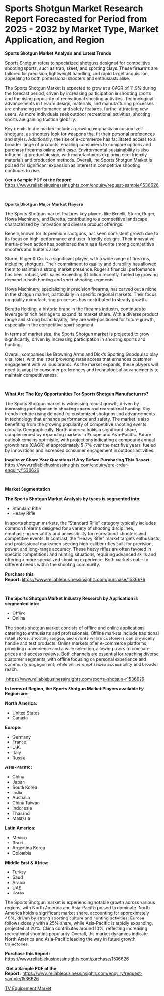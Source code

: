 <p><h1>Sports Shotgun Market Research Report Forecasted for Period from 2025 -  2032 by Market Type, Market Application, and Region</h1></p><p><strong>Sports Shotgun Market Analysis and Latest Trends</strong></p>
<p><p>Sports Shotgun refers to specialized shotguns designed for competitive shooting sports, such as trap, skeet, and sporting clays. These firearms are tailored for precision, lightweight handling, and rapid target acquisition, appealing to both professional shooters and enthusiasts alike.</p><p>The Sports Shotgun Market is expected to grow at a CAGR of 11.9% during the forecast period, driven by increasing participation in shooting sports and the rising popularity of recreational shooting activities. Technological advancements in firearm design, materials, and manufacturing processes are enhancing performance and safety features, further attracting new users. As more individuals seek outdoor recreational activities, shooting sports are gaining traction globally.</p><p>Key trends in the market include a growing emphasis on customized shotguns, as shooters look for weapons that fit their personal preferences and styles. Additionally, the rise of e-commerce has facilitated access to a broader range of products, enabling consumers to compare options and purchase firearms online with ease. Environmental sustainability is also influencing product design, with manufacturers exploring eco-friendly materials and production methods. Overall, the Sports Shotgun Market is poised for significant expansion as interest in competitive shooting continues to rise.</p></p>
<p><strong>Get a Sample PDF of the Report:&nbsp;</strong> <a href="https://www.reliablebusinessinsights.com/enquiry/request-sample/1536626?utm_campaign=2224&utm_medium=2&utm_source=Github&utm_content=ia&utm_term=09022025&utm_id=sports-shotgun">https://www.reliablebusinessinsights.com/enquiry/request-sample/1536626</a></p>
<p>&nbsp;</p>
<p><strong>Sports Shotgun Major Market Players</strong></p>
<p><p>The Sports Shotgun market features key players like Benelli, Sturm, Ruger, Howa Machinery, and Beretta, contributing to a competitive landscape characterized by innovation and diverse product offerings. </p><p>Benelli, known for its premium shotguns, has seen consistent growth due to its focus on high-performance and user-friendly designs. Their innovative inertia-driven action has positioned them as a favorite among competitive shooters and hunters alike.</p><p>Sturm, Ruger & Co. is a significant player, with a wide range of firearms, including shotguns. Their commitment to quality and durability has allowed them to maintain a strong market presence. Ruger’s financial performance has been robust, with sales exceeding $1 billion recently, fueled by growing demand in both hunting and sport shooting segments.</p><p>Howa Machinery, specializing in precision firearms, has carved out a niche in the shotgun market, particularly in specific regional markets. Their focus on quality manufacturing processes has contributed to steady growth.</p><p>Beretta Holding, a historic brand in the firearms industry, continues to leverage its rich heritage to expand its market share. With a diverse product range and strong brand loyalty, they are well-positioned for future growth, especially in the competitive sport segment. </p><p>In terms of market size, the Sports Shotgun market is projected to grow significantly, driven by increasing participation in shooting sports and hunting. </p><p>Overall, companies like Browning Arms and Dick’s Sporting Goods also play vital roles, with the latter providing retail access that enhances customer engagement with various brands. As the market expands, these players will need to adapt to consumer preferences and technological advancements to maintain competitiveness.</p></p>
<p>&nbsp;</p>
<p><strong>What Are The Key Opportunities For Sports Shotgun Manufacturers?</strong></p>
<p><p>The Sports Shotgun market is witnessing robust growth, driven by increasing participation in shooting sports and recreational hunting. Key trends include rising demand for customized shotguns and advancements in technology that enhance performance and safety. The market is also benefiting from the growing popularity of competitive shooting events globally. Geographically, North America holds a significant share, complemented by expanding markets in Europe and Asia-Pacific. Future outlook remains optimistic, with projections indicating a compound annual growth rate (CAGR) of approximately 5-7% over the next five years, fueled by innovations and increased consumer engagement in outdoor activities.</p></p>
<p><strong>Inquire or Share Your Questions If Any Before Purchasing This Report:</strong> <a href="https://www.reliablebusinessinsights.com/enquiry/pre-order-enquiry/1536626?utm_campaign=2224&utm_medium=2&utm_source=Github&utm_content=ia&utm_term=09022025&utm_id=sports-shotgun">https://www.reliablebusinessinsights.com/enquiry/pre-order-enquiry/1536626</a></p>
<p>&nbsp;</p>
<p><strong>Market Segmentation</strong></p>
<p><strong>The Sports Shotgun Market Analysis by types is segmented into:</strong></p>
<p><ul><li>Standard Rifle</li><li>Heavy Rifle</li></ul></p>
<p><p>In sports shotgun markets, the "Standard Rifle" category typically includes common firearms designed for a variety of shooting disciplines, emphasizing versatility and accessibility for recreational shooters and competitive events. In contrast, the "Heavy Rifle" market targets enthusiasts and professional marksmen seeking high-caliber rifles built for precision, power, and long-range accuracy. These heavy rifles are often favored in specific competitions and hunting situations, requiring advanced skills and offering a more specialized shooting experience. Both markets cater to different needs within the shooting community.</p></p>
<p><strong>Purchase this Report:&nbsp;</strong><a href="https://www.reliablebusinessinsights.com/purchase/1536626?utm_campaign=2224&utm_medium=2&utm_source=Github&utm_content=ia&utm_term=09022025&utm_id=sports-shotgun">https://www.reliablebusinessinsights.com/purchase/1536626</a></p>
<p>&nbsp;</p>
<p><strong>The Sports Shotgun Market Industry Research by Application is segmented into:</strong></p>
<p><ul><li>Offline</li><li>Online</li></ul></p>
<p><p>The sports shotgun market consists of offline and online applications catering to enthusiasts and professionals. Offline markets include traditional retail stores, shooting ranges, and events where customers can physically handle and test products. Online markets offer e-commerce platforms, providing convenience and a wide selection, allowing users to compare prices and access reviews. Both channels are essential for reaching diverse customer segments, with offline focusing on personal experience and community engagement, while online emphasizes accessibility and broader reach.</p></p>
<p><a href="https://www.reliablebusinessinsights.com/sports-shotgun-r1536626?utm_campaign=2224&utm_medium=2&utm_source=Github&utm_content=ia&utm_term=09022025&utm_id=sports-shotgun">&nbsp;https://www.reliablebusinessinsights.com/sports-shotgun-r1536626</a></p>
<p><strong>In terms of Region, the Sports Shotgun Market Players available by Region are:</strong></p>
<p>
    <p> <strong> North America: </strong>
        <ul>
            <li>United States</li>
            <li>Canada</li>
        </ul>
        </p> 
    <p> <strong> Europe: </strong>
        <ul>
            <li>Germany</li>
            <li>France</li>
            <li>U.K.</li>
            <li>Italy</li>
            <li>Russia</li>
        </ul>
        </p> 
    <p> <strong> Asia-Pacific: </strong>
        <ul>
            <li>China</li>
            <li>Japan</li>
            <li>South Korea</li>
            <li>India</li>
            <li>Australia</li>
            <li>China Taiwan</li>
            <li>Indonesia</li>
            <li>Thailand</li>
            <li>Malaysia</li>
        </ul>
        </p> 
    <p> <strong> Latin America: </strong>
        <ul>
            <li>Mexico</li>
            <li>Brazil</li>
            <li>Argentina Korea</li>
            <li>Colombia</li>
        </ul>
        </p> 
    <p> <strong> Middle East & Africa: </strong>
        <ul>
            <li>Turkey</li>
            <li>Saudi</li>
            <li>Arabia</li>
            <li>UAE</li>
            <li>Korea</li>
        </ul>
    </p>
    </p>
<p><p>The Sports Shotgun market is experiencing notable growth across various regions, with North America and Asia-Pacific poised to dominate. North America holds a significant market share, accounting for approximately 40%, driven by strong sporting culture and hunting activities. Europe follows closely with a 25% share, while Asia-Pacific is rapidly expanding, projected at 20%. China contributes around 10%, reflecting increasing recreational shooting popularity. Overall, the market dynamics indicate North America and Asia-Pacific leading the way in future growth trajectories.</p></p>
<p><strong>Purchase this Report: </strong><a href="https://www.reliablebusinessinsights.com/purchase/1536626?utm_campaign=2224&utm_medium=2&utm_source=Github&utm_content=ia&utm_term=09022025&utm_id=sports-shotgun">https://www.reliablebusinessinsights.com/purchase/1536626</a></p>
<p>&nbsp;<strong>Get a Sample PDF of the Report:&nbsp;&nbsp;</strong><a href="https://www.reliablebusinessinsights.com/enquiry/request-sample/1536626?utm_campaign=2224&utm_medium=2&utm_source=Github&utm_content=ia&utm_term=09022025&utm_id=sports-shotgun">https://www.reliablebusinessinsights.com/enquiry/request-sample/1536626</a></p>
<p><strong></strong></p>
<p><p><a href="https://github.com/bensemilia864/Market-Research-Report-List-1/blob/main/tv-equipement-market.md?utm_campaign=2224&utm_medium=2&utm_source=Github&utm_content=ia&utm_term=09022025&utm_id=sports-shotgun">TV Equipement Market</a></p></p>
